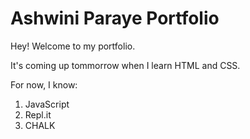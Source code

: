 # Ashwini Paraye Portfolio

Hey! Welcome to my portfolio. 

It's coming up tommorrow when I learn HTML and CSS.

For now, I know:

1. JavaScript
1. Repl.it
1. CHALK